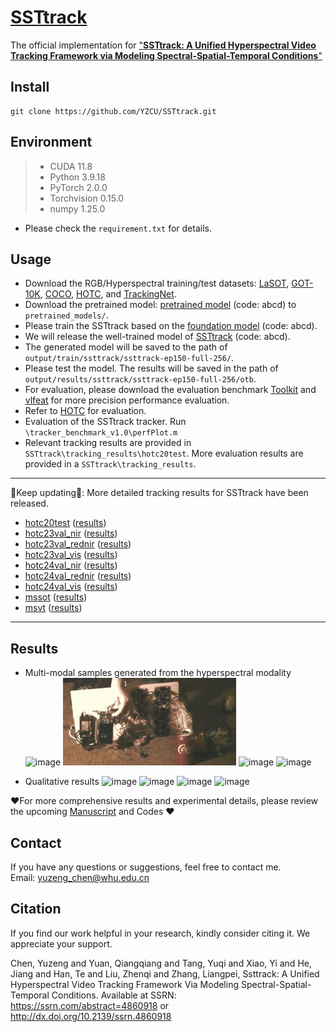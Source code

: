 # [SSTtrack](/SSTtrack.pdf)
The official implementation for ["**SSTtrack: A Unified Hyperspectral Video Tracking Framework via Modeling Spectral-Spatial-Temporal Conditions**"](https://papers.ssrn.com/sol3/papers.cfm?abstract_id=4860918)
##  Install
```
git clone https://github.com/YZCU/SSTtrack.git
```
## Environment
 > * CUDA 11.8
 > * Python 3.9.18
 > * PyTorch 2.0.0
 > * Torchvision 0.15.0
 > * numpy 1.25.0 
 - Please check the `requirement.txt` for details.

## Usage
- Download the RGB/Hyperspectral training/test datasets: [LaSOT](https://cis.temple.edu/lasot/), [GOT-10K](http://got-10k.aitestunion.com/downloads), [COCO](http://cocodataset.org), [HOTC](https://www.hsitracking.com/hot2022/), and [TrackingNet](https://tracking-net.org/#downloads).
- Download the pretrained model: [pretrained model](https://pan.baidu.com/s/19pmFUAA0Bvj0s0GP_4xccA) (code: abcd) to `pretrained_models/`.
- Please train the SSTtrack based on the [foundation model](https://pan.baidu.com/s/19pmFUAA0Bvj0s0GP_4xccA) (code: abcd).
- We will release the well-trained model of [SSTtrack](https://pan.baidu.com/s/1mNefFkZ1Z6c0PRCZVHYjEgg) (code: abcd).
- The generated model will be saved to the path of `output/train/ssttrack/ssttrack-ep150-full-256/`.
- Please test the model. The results will be saved in the path of `output/results/ssttrack/ssttrack-ep150-full-256/otb`.
- For evaluation, please download the evaluation benchmark [Toolkit](http://cvlab.hanyang.ac.kr/tracker_benchmark/) and [vlfeat](http://www.vlfeat.org/index.html) for more precision performance evaluation.
- Refer to [HOTC](https://www.hsitracking.com/hot2022/) for evaluation.
- Evaluation of the SSTtrack tracker. Run `\tracker_benchmark_v1.0\perfPlot.m`
- Relevant tracking results are provided in `SSTtrack\tracking_results\hotc20test`. More evaluation results are provided in a `SSTtrack\tracking_results`.
--------------------------------------------------------------------------------------
:running:Keep updating:running:: More detailed tracking results for SSTtrack have been released.
- [hotc20test](https://www.hsitracking.com/) ([results](https://github.com/YZCU/SSTtrack/tree/master/tracking_results))
- [hotc23val_nir](https://www.hsitracking.com/) ([results](https://github.com/YZCU/SSTtrack/tree/master/tracking_results))
- [hotc23val_rednir](https://www.hsitracking.com/) ([results](https://github.com/YZCU/SSTtrack/tree/master/tracking_results))
- [hotc23val_vis](https://www.hsitracking.com/) ([results](https://github.com/YZCU/SSTtrack/tree/master/tracking_results))
- [hotc24val_nir](https://www.hsitracking.com/) ([results](https://github.com/YZCU/SSTtrack/tree/master/tracking_results))
- [hotc24val_rednir](https://www.hsitracking.com/) ([results](https://github.com/YZCU/SSTtrack/tree/master/tracking_results))
- [hotc24val_vis](https://www.hsitracking.com/) ([results](https://github.com/YZCU/SSTtrack/tree/master/tracking_results))
- [mssot](https://www.sciencedirect.com/science/article/pii/S0924271623002551) ([results](https://github.com/YZCU/SSTtrack/tree/master/tracking_results))
- [msvt](https://www.sciencedirect.com/science/article/pii/S0924271621002860) ([results](https://github.com/YZCU/SSTtrack/tree/master/tracking_results))
--------------------------------------------------------------------------------------
## Results
- Multi-modal samples generated from the hyperspectral modality
 ![image](/fig/00.gif)
 ![image](/fig/11.gif)
 ![image](/fig/22.gif)
 ![image](/fig/33.gif)

- Qualitative results
 ![image](/fig/12.jpg)
 ![image](/fig/v1.gif)
 ![image](/fig/v2.gif)
 ![image](/fig/v3.gif)

:heart:For more comprehensive results and experimental details, please review the upcoming [Manuscript](/SSTtrack.pdf) and Codes :heart:

## Contact
If you have any questions or suggestions, feel free to contact me.  
Email: yuzeng_chen@whu.edu.cn 
 
## Citation
If you find our work helpful in your research, kindly consider citing it. We appreciate your support.

Chen, Yuzeng and Yuan, Qiangqiang and Tang, Yuqi and Xiao, Yi and He, Jiang and Han, Te and Liu, Zhenqi and Zhang, Liangpei, Ssttrack: A Unified Hyperspectral Video Tracking Framework Via Modeling Spectral-Spatial-Temporal Conditions. Available at SSRN: https://ssrn.com/abstract=4860918 or http://dx.doi.org/10.2139/ssrn.4860918

